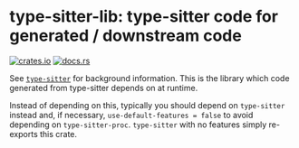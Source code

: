 # type-sitter-lib: type-sitter code for generated / downstream code

[![crates.io](https://img.shields.io/crates/v/type-sitter-lib.svg)](https://crates.io/crates/type-sitter-lib)
[![docs.rs](https://img.shields.io/docsrs/type-sitter-lib)](https://docs.rs/type-sitter-lib)

See [`type-sitter`](https://github.com/Jakobeha/type-sitter#readme) for background information. This is the library
which code generated from type-sitter depends on at runtime.

Instead of depending on this, typically you should depend on `type-sitter` instead and, if necessary,
`use-default-features = false` to avoid depending on `type-sitter-proc`. `type-sitter` with no features simply
re-exports this crate.